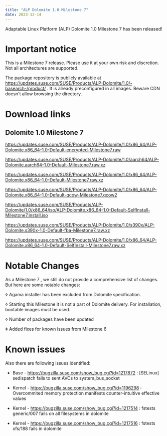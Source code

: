 ```yaml
---
title: "ALP Dolomite 1.0 Milestone 7"
date: 2023-12-14
---
```

Adaptable Linux Platform (ALP) Dolomite 1.0 Milestone 7 has been released!

# Important notice

This is a Milestone 7 release. Please use it at your own risk and discretion. Not all architectures are supported.

The package repository is publicly available at https://updates.suse.com/SUSE/Products/ALP-Dolomite/1.0/-basearch-/product/ . It is already preconfigured in all images. Beware CDN doesn't allow browsing the directory.

# Download links

## Dolomite 1.0 Milestone 7

https://updates.suse.com/SUSE/Products/ALP-Dolomite/1.0/x86_64/ALP-Dolomite.x86_64-1.0-Default-encrypted-Milestone7.raw 

https://updates.suse.com/SUSE/Products/ALP-Dolomite/1.0/aarch64/ALP-Dolomite.aarch64-1.0-Default-Milestone7.raw.xz

https://updates.suse.com/SUSE/Products/ALP-Dolomite/1.0/x86_64/ALP-Dolomite.x86_64-1.0-Default-Milestone7.raw.xz 

https://updates.suse.com/SUSE/Products/ALP-Dolomite/1.0/x86_64/ALP-Dolomite.x86_64-1.0-Default-qcow-Milestone7.qcow2 

https://updates.suse.com/SUSE/Products/ALP-Dolomite/1.0/x86_64/iso/ALP-Dolomite.x86_64-1.0-Default-SelfInstall-Milestone7.install.iso 

https://updates.suse.com/SUSE/Products/ALP-Dolomite/1.0/s390x/ALP-Dolomite.s390x-1.0-Default-fba-Milestone7.raw.xz 

https://updates.suse.com/SUSE/Products/ALP-Dolomite/1.0/x86_64/ALP-Dolomite.x86_64-1.0-Default-SelfInstall-Milestone7.raw.xz 


# Notable Changes

As a Milestone 7 , we still do not provide a comprehensive list of changes. But here are some notable changes:

&#2022; Agama installer has been excluded from Dolomite specification.

&#2022; Starting this Milestone it is not a part of Dolomite delivery. For installation, bootable images must be used.

&#2022; Number of packages have been updated

&#2022; Added fixes for known issues from Milestone 6 



# Known issues

Also there are following issues identified:

* Base - https://bugzilla.suse.com/show_bug.cgi?id=1217872 : [SELinux] sedispatch fails to sent AVCs to system_bus_socket
  
* Kernel - https://bugzilla.suse.com/show_bug.cgi?id=1196298 : Overcommited memory protection manifests counter-intuitive effective values
  
* Kernel - https://bugzilla.suse.com/show_bug.cgi?id=1217514 :  fstests generic/007 fails on all filesystems in dolomite
  
* Kernel - https://bugzilla.suse.com/show_bug.cgi?id=1217516 : fstests xfs/188 fails in dolomite


